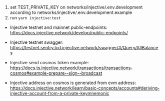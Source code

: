1. set TEST_PRIVATE_KEY on networks/injective/.env.development according to networks/injective/.env.development.example
2. run `yarn injective:test`

* Injective testnet and mainnet public-endpoints: https://docs.injective.network/develop/public-endpoints/
* Injective testnet swagger: https://testnet.sentry.lcd.injective.network/swagger/#/Query/AllBalances

* Injective send cosmos token example: https://docs.ts.injective.network/transactions/transactions-cosmos#example-prepare--sign--broadcast

* Injective address on cosmos is generated from evm address: https://docs.injective.network/learn/basic-concepts/accounts#deriving-injective-account-from-a-private-keymnemonic